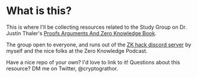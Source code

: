 # What is this?
This is where I'll be collecting resources related to the Study Group on Dr. Justin Thaler's [Proofs
Arguments And Zero Knowledge
Book](https://people.cs.georgetown.edu/jthaler/ProofsArgsAndZK.pdf).

The group open to everyone, and runs out of the [ZK hack discord
server](https://www.zkhack.dev/) by myself and the nice folks at the Zero Knowledge
Podcast.

Have a nice repo of your own? I'd love to link to it!
Questions about this resource? DM me on Twitter, @cryptograthor.
